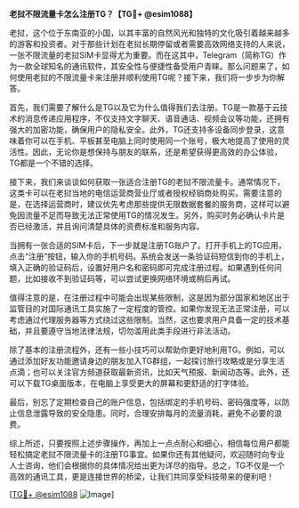 **老挝不限流量卡怎么注册TG？【TG💪+ @esim1088】**

老挝，这个位于东南亚的小国，以其丰富的自然风光和独特的文化吸引着越来越多的游客和投资者。对于那些计划在老挝长期停留或者需要高效网络支持的人来说，一张不限流量的老挝SIM卡显得尤为重要。而在这其中，Telegram（简称TG）作为一款全球知名的通讯软件，其安全性与便捷性备受用户青睐。那么问题来了，如何使用老挝的不限流量卡来注册并顺利使用TG呢？接下来，我们将一步步为你解答。

首先，我们需要了解什么是TG以及它为什么值得我们去注册。TG是一款基于云技术的消息传递应用程序，不仅支持文字聊天、语音通话、视频会议等功能，还拥有强大的加密功能，确保用户的隐私安全。此外，TG还支持多设备同步登录，这意味着你可以在手机、平板甚至电脑上同时使用同一个账号，极大地提高了使用的灵活性。因此，无论你是想保持与朋友的联系，还是希望获得更高效的办公体验，TG都是一个不错的选择。

接下来，我们来谈谈如何获取一张适合注册TG的老挝不限流量卡。通常情况下，这类卡可以在老挝当地的电信运营商营业厅或者授权经销商处购买。需要注意的是，在选择运营商时，建议优先考虑那些提供无限数据套餐的服务商，这样可以避免因流量不足而导致无法正常使用TG的情况发生。另外，购买时务必确认卡片是否已经激活，并且询问清楚具体的资费标准和服务内容。

当拥有一张合适的SIM卡后，下一步就是注册TG账户了。打开手机上的TG应用，点击“注册”按钮，输入你的手机号码。系统会发送一条验证码短信到你的手机上，填入正确的验证码后，设置好用户名和密码即可完成注册过程。如果遇到任何问题，比如接收不到验证码等，可以尝试更换网络环境或稍后再试。

值得注意的是，在注册过程中可能会出现某些限制，这是因为部分国家和地区出于监管目的对国际通讯工具实施了一定程度的管控。如果你发现无法正常注册，可以考虑通过代理服务器等方式绕过这些限制。当然，这也要求用户具备一定的技术基础，并且要遵守当地法律法规，切勿滥用此类手段进行非法活动。

除了基本的注册流程外，还有一些小技巧可以帮助你更好地利用TG。例如，可以通过添加好友功能邀请身边的朋友加入TG群组，一起探讨旅行攻略或是分享生活点滴；也可以关注官方频道获取最新资讯，比如天气预报、新闻动态等。此外，还可以下载TG桌面版本，在电脑上享受更大的屏幕和更舒适的打字体验。

最后，别忘了定期检查自己的账户信息，包括绑定的手机号码、密码强度等，以防止信息泄露导致的安全隐患。同时，合理安排每月的流量消耗，避免不必要的浪费。

综上所述，只要按照上述步骤操作，再加上一点点耐心和细心，相信每位用户都能轻松搞定老挝不限流量卡的注册TG事宜。如果你还有其他疑问，欢迎随时向专业人士咨询，他们会根据你的具体情况给出更为详尽的指导。总之，TG不仅是一个高效的通讯工具，更是连接世界的桥梁，让我们共同享受科技带来的便利吧！

[[TG💪+ @esim1088](https://t.me/s/esim1088) ![Image](https://i.postimg.cc/4NQfJmqS/Snipaste-2025-05-13-00-14-12.png)]